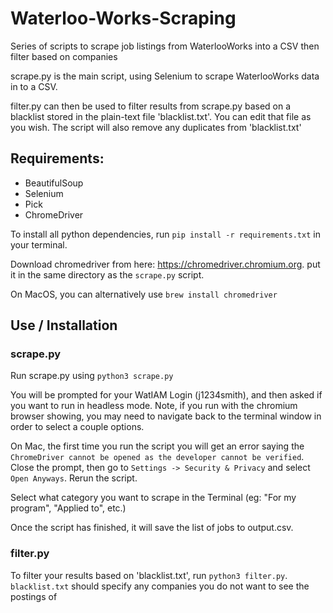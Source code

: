 # Waterloo-Works-Scraping
 
Series of scripts to scrape job listings from WaterlooWorks into a CSV then filter based on companies

scrape.py is the main script, using Selenium to scrape WaterlooWorks data in to a CSV. 

filter.py can then be used to filter results from scrape.py based on a blacklist stored in the plain-text file 'blacklist.txt'. You can edit that file as you wish. The script will also remove any duplicates from 'blacklist.txt'

## Requirements:

- BeautifulSoup
- Selenium
- Pick
- ChromeDriver

To install all python dependencies, run  `pip install -r requirements.txt` in your terminal.

Download chromedriver from here: https://chromedriver.chromium.org. put it in the same directory as the `scrape.py` script.

On MacOS, you can alternatively use `brew install chromedriver`

## Use / Installation

### scrape.py

Run scrape.py using `python3 scrape.py`

You will be prompted for your WatIAM Login (j1234smith), and then asked if you want to run in headless mode. Note, if you run with the chromium browser showing, you may need to navigate back to the terminal window in order to select a couple options.

On Mac, the first time you run the script you will get an error saying the `ChromeDriver cannot be opened as the developer cannot be verified`. Close the prompt, then go to `Settings -> Security & Privacy` and select `Open Anyways`. Rerun the script.

Select what category you want to scrape in the Terminal (eg: "For my program", "Applied to", etc.)

Once the script has finished, it will save the list of jobs to output.csv.

### filter.py

To filter your results based on 'blacklist.txt', run `python3 filter.py`. `blacklist.txt` should specify any companies you do not want to see the postings of


